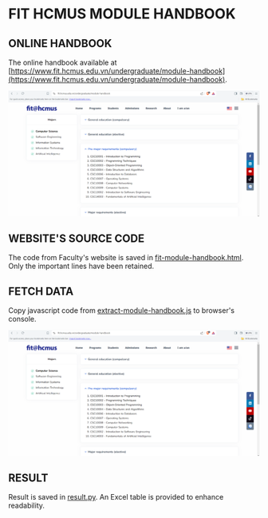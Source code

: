 # FIT HCMUS MODULE HANDBOOK

## ONLINE HANDBOOK

The online handbook available at [https://www.fit.hcmus.edu.vn/undergraduate/module-handbook](https://www.fit.hcmus.edu.vn/undergraduate/module-handbook).

![online handbook](online-handbook.png)

## WEBSITE'S SOURCE CODE

The code from Faculty's website is saved in [fit-module-handbook.html](fit-module-handbook.html). Only the important lines have been retained.

## FETCH DATA

Copy javascript code from [extract-module-handbook.js](extract-module-handbook.js) to browser's console.

[![Fetching video](online-handbook.png)](fetch.mp4)

## RESULT

Result is saved in [result.py](result.py). An Excel table is provided to enhance readability.